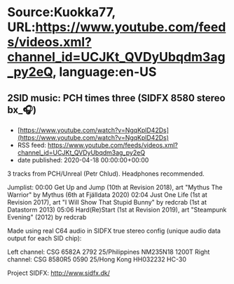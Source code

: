 # Source:Kuokka77, URL:https://www.youtube.com/feeds/videos.xml?channel_id=UCJKt_QVDyUbqdm3ag_py2eQ, language:en-US

## 2SID music: PCH times three (SIDFX 8580 stereo bx_🎧)
 - [https://www.youtube.com/watch?v=NgqKplD42Ds](https://www.youtube.com/watch?v=NgqKplD42Ds)
 - RSS feed: https://www.youtube.com/feeds/videos.xml?channel_id=UCJKt_QVDyUbqdm3ag_py2eQ
 - date published: 2020-04-18 00:00:00+00:00

3 tracks from PCH/Unreal (Petr Chlud). Headphones recommended.

Jumplist:
00:00 Get Up and Jump (10th at Revision 2018), art "Mythus The Warrior" by Mythus (6th at Fjälldata 2020)
02:04 Just One Life (1st at Revision 2017), art "I Will Show That Stupid Bunny" by redcrab (1st at Datastorm 2013)
05:06 Hard(Re)Start (1st at Revision 2019), art "Steampunk Evening" (2012) by redcrab

Made using real C64 audio in SIDFX true stereo config (unique audio data output for each SID chip):

Left channel: CSG 6582A 2792 25/Philippines NM235N18 1200T
Right channel: CSG 8580R5 0590 25/Hong Kong HH032232 HC-30

Project SIDFX:
http://www.sidfx.dk/


